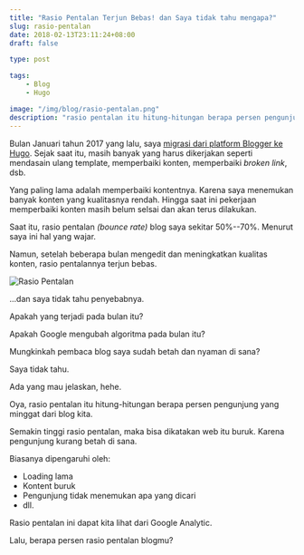 ```yaml
---
title: "Rasio Pentalan Terjun Bebas! dan Saya tidak tahu mengapa?"
slug: rasio-pentalan
date: 2018-02-13T23:11:24+08:00
draft: false

type: post

tags:
    - Blog
    - Hugo

image: "/img/blog/rasio-pentalan.png"
description: "rasio pentalan itu hitung-hitungan berapa persen pengunjung yang minggat dari blog kita. Semakin tinggi rasio pentalan, maka bisa dikatakan web itu buruk. Karena pengunjung kurang betah di sana."
---
```


Bulan Januari tahun 2017 yang lalu, saya [migrasi dari platform
Blogger ke Hugo](https://www.petanikode.com/migrasi-blogger-ke-hugo/). 
Sejak saat itu, masih banyak yang harus dikerjakan
seperti mendasain ulang template, memperbaiki konten, memperbaiki
*broken link*, dsb.

Yang paling lama adalah memperbaiki kontentnya. Karena saya menemukan
banyak konten yang kualitasnya rendah. Hingga saat ini pekerjaan
memperbaiki konten masih belum selsai dan akan terus dilakukan.

Saat itu, rasio pentalan *(bounce rate)* blog saya sekitar 50%--70%.
Menurut saya ini hal yang wajar.

Namun, setelah beberapa bulan mengedit dan meningkatkan kualitas 
konten, rasio pentalannya terjun bebas.

![Rasio Pentalan](/img/blog/rasio-pentalan.png)

...dan saya tidak tahu penyebabnya.

Apakah yang terjadi pada bulan itu?

Apakah Google mengubah algoritma pada bulan itu?

Mungkinkah pembaca blog saya sudah betah dan nyaman di sana?

Saya tidak tahu.

Ada yang mau jelaskan, hehe.

Oya, rasio pentalan itu hitung-hitungan berapa persen pengunjung
yang minggat dari blog kita.

Semakin tinggi rasio pentalan, maka bisa dikatakan web itu
buruk. Karena pengunjung kurang betah di sana.

Biasanya dipengaruhi oleh:

- Loading lama
- Kontent buruk
- Pengunjung tidak menemukan apa yang dicari
- dll.

Rasio pentalan ini dapat kita lihat dari Google Analytic.

Lalu, berapa persen rasio pentalan blogmu?